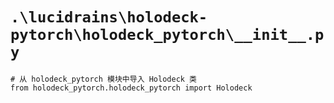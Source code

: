 # `.\lucidrains\holodeck-pytorch\holodeck_pytorch\__init__.py`

```
# 从 holodeck_pytorch 模块中导入 Holodeck 类
from holodeck_pytorch.holodeck_pytorch import Holodeck
```